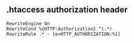 ## .htaccess authorization header

```
RewriteEngine On
RewriteCond %{HTTP:Authorization} ^(.*)
RewriteRule .* - [e=HTTP_AUTHORIZATION:%1]
```